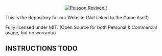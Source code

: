 <p align="center">
  <a href="https://play.poissonrevived.xyz">
    <img src="https://poissonrevived.xyz/logo.png" alt="Poisson Revived !" />
  </a>
</p>


This is the Repository for our Website (Not linked to the Game itself)

Fully licensed under MIT. (Open Source for both Personal & Commercial usage, but no warranty)

## INSTRUCTIONS TODO
